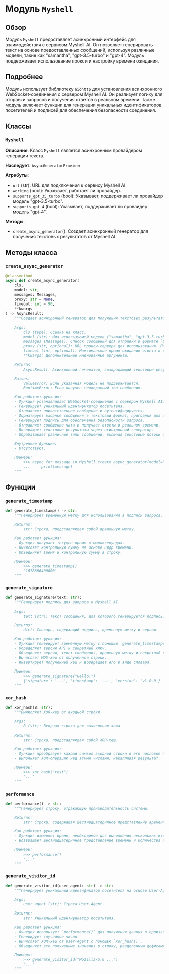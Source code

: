 # Модуль `Myshell`

## Обзор

Модуль `Myshell` предоставляет асинхронный интерфейс для взаимодействия с сервисом Myshell AI. Он позволяет генерировать текст на основе предоставленных сообщений, используя различные модели, такие как "samantha", "gpt-3.5-turbo" и "gpt-4". Модуль поддерживает использование прокси и настройку времени ожидания.

## Подробнее

Модуль использует библиотеку `aiohttp` для установления асинхронного WebSocket-соединения с сервером Myshell AI. Он реализует логику для отправки запросов и получения ответов в реальном времени. Также модуль включает функции для генерации уникальных идентификаторов посетителей и подписей для обеспечения безопасности соединения.

## Классы

### `Myshell`

**Описание**: Класс `Myshell` является асинхронным провайдером генерации текста.

**Наследует**: `AsyncGeneratorProvider`

**Атрибуты**:
- `url` (str): URL для подключения к сервису Myshell AI.
- `working` (bool): Указывает, работает ли провайдер.
- `supports_gpt_35_turbo` (bool): Указывает, поддерживает ли провайдер модель "gpt-3.5-turbo".
- `supports_gpt_4` (bool): Указывает, поддерживает ли провайдер модель "gpt-4".

**Методы**:

- `create_async_generator`(): Создает асинхронный генератор для получения текстовых результатов от Myshell AI.

## Методы класса

### `create_async_generator`

```python
@classmethod
async def create_async_generator(
    cls,
    model: str,
    messages: Messages,
    proxy: str = None,
    timeout: int = 90,
    **kwargs
) -> AsyncResult:
    """Создает асинхронный генератор для получения текстовых результатов от Myshell AI.
    
    Args:
        cls (type): Ссылка на класс.
        model (str): Имя используемой модели ("samantha", "gpt-3.5-turbo", "gpt-4").
        messages (Messages): Список сообщений для отправки в формате `List[dict]`.
        proxy (str, optional): URL прокси-сервера для использования. По умолчанию `None`.
        timeout (int, optional): Максимальное время ожидания ответа в секундах. По умолчанию 90.
        **kwargs: Дополнительные именованные аргументы.

    Returns:
        AsyncResult: Асинхронный генератор, возвращающий текстовые результаты.

    Raises:
        ValueError: Если указанная модель не поддерживается.
        RuntimeError: Если получен неожиданный тип сообщения.

    Как работает функция:
    - Функция устанавливает WebSocket-соединение с сервером Myshell AI.
    - Генерирует уникальный идентификатор посетителя.
    - Отправляет приветственное сообщение и аутентифицируется.
    - Форматирует входные сообщения в текстовый формат, пригодный для отправки.
    - Генерирует подпись для обеспечения безопасности запроса.
    - Отправляет сообщение чата и получает ответы в реальном времени.
    - Возвращает текстовые результаты через асинхронный генератор.
    - Обрабатывает различные типы сообщений, включая текстовые потоки и сообщения об ошибках.

    Внутренние функции:
    - Отсутствуют.

    Примеры:
        >>> async for message in Myshell.create_async_generator(model="gpt-3.5-turbo", messages=[{"role": "user", "content": "Hello!"}]):
        ...     print(message)
    """
```

## Функции

### `generate_timestamp`

```python
def generate_timestamp() -> str:
    """Генерирует временную метку для использования в подписи запроса.

    Returns:
        str: Строка, представляющая собой временную метку.

    Как работает функция:
    - Функция получает текущее время в миллисекундах.
    - Вычисляет контрольную сумму на основе цифр времени.
    - Объединяет время и контрольную сумму в строку.

    Примеры:
        >>> generate_timestamp()
        '1678886400000'
    """
```

### `generate_signature`

```python
def generate_signature(text: str):
    """Генерирует подпись для запроса к Myshell AI.

    Args:
        text (str): Текст сообщения, для которого генерируется подпись.

    Returns:
        dict: Словарь, содержащий подпись, временную метку и версию.

    Как работает функция:
    - Функция генерирует временную метку с помощью `generate_timestamp()`.
    - Определяет версию API и секретный ключ.
    - Объединяет версию, текст сообщения, временную метку и секретный ключ в строку.
    - Вычисляет MD5-хеш от полученной строки.
    - Инвертирует полученный хеш и возвращает его в виде словаря.

    Примеры:
        >>> generate_signature("Hello!")
        {'signature': '...', 'timestamp': '...', 'version': 'v1.0.0'}
    """
```

### `xor_hash`

```python
def xor_hash(B: str):
    """Вычисляет XOR-хеш от входной строки.

    Args:
        B (str): Входная строка для вычисления хеша.

    Returns:
        str: Строка, представляющая собой XOR-хеш.

    Как работает функция:
    - Функция преобразует каждый символ входной строки в его числовое представление (код Unicode).
    - Выполняет XOR-операцию над этими числами, накапливая результат.

    Примеры:
        >>> xor_hash("test")
        '...'
    """
```

### `performance`

```python
def performance() -> str:
    """Генерирует строку, отражающую производительность системы.

    Returns:
        str: Строка, содержащая шестнадцатеричное представление времени и количества итераций.

    Как работает функция:
    - Функция измеряет время, необходимое для выполнения нескольких итераций цикла.
    - Возвращает шестнадцатеричное представление времени и количества итераций.

    Примеры:
        >>> performance()
        '...'
    """
```

### `generate_visitor_id`

```python
def generate_visitor_id(user_agent: str) -> str:
    """Генерирует уникальный идентификатор посетителя на основе User-Agent.

    Args:
        user_agent (str): Строка User-Agent.

    Returns:
        str: Уникальный идентификатор посетителя.

    Как работает функция:
    - Функция использует `performance()` для получения данных о производительности.
    - Генерирует случайное число.
    - Вычисляет XOR-хеш от User-Agent с помощью `xor_hash()`.
    - Объединяет все полученные значения в строку, разделенную дефисами.

    Примеры:
        >>> generate_visitor_id("Mozilla/5.0 ...")
        '...'
    """